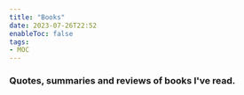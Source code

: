 ```yaml
---
title: "Books"
date: 2023-07-26T22:52
enableToc: false
tags:
- MOC
---
```

### Quotes, summaries and reviews of books I've read. 




